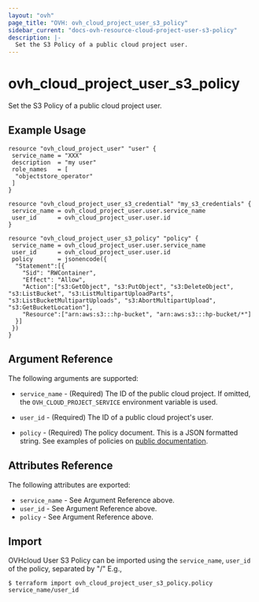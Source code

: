 ```yaml
---
layout: "ovh"
page_title: "OVH: ovh_cloud_project_user_s3_policy"
sidebar_current: "docs-ovh-resource-cloud-project-user-s3-policy"
description: |-
  Set the S3 Policy of a public cloud project user.
---
```


# ovh_cloud_project_user_s3_policy

Set the S3 Policy of a public cloud project user.

## Example Usage

```hcl
resource "ovh_cloud_project_user" "user" {
 service_name = "XXX"
 description  = "my user"
 role_names   = [
  "objectstore_operator"
 ]
}

resource "ovh_cloud_project_user_s3_credential" "my_s3_credentials" {
 service_name = ovh_cloud_project_user.user.service_name
 user_id      = ovh_cloud_project_user.user.id
}

resource "ovh_cloud_project_user_s3_policy" "policy" {
 service_name = ovh_cloud_project_user.user.service_name
 user_id      = ovh_cloud_project_user.user.id
 policy       = jsonencode({
  "Statement":[{
    "Sid": "RWContainer",
    "Effect": "Allow",
    "Action":["s3:GetObject", "s3:PutObject", "s3:DeleteObject", "s3:ListBucket", "s3:ListMultipartUploadParts", "s3:ListBucketMultipartUploads", "s3:AbortMultipartUpload", "s3:GetBucketLocation"],
    "Resource":["arn:aws:s3:::hp-bucket", "arn:aws:s3:::hp-bucket/*"]
  }]
 })
}
```

## Argument Reference

The following arguments are supported:

- `service_name` - (Required) The ID of the public cloud project. If omitted,
  the `OVH_CLOUD_PROJECT_SERVICE` environment variable is used.

- `user_id` - (Required) The ID of a public cloud project's user.

- `policy` - (Required) The policy document. This is a JSON formatted string. See examples of policies on [public documentation](https://docs.ovh.com/gb/en/storage/s3/identity-and-access-management/).

## Attributes Reference

The following attributes are exported:

- `service_name` - See Argument Reference above.
- `user_id` - See Argument Reference above.
- `policy` - See Argument Reference above.

## Import

OVHcloud User S3 Policy can be imported using the `service_name`, `user_id` of the policy, separated by "/" E.g.,

```
$ terraform import ovh_cloud_project_user_s3_policy.policy service_name/user_id
```
